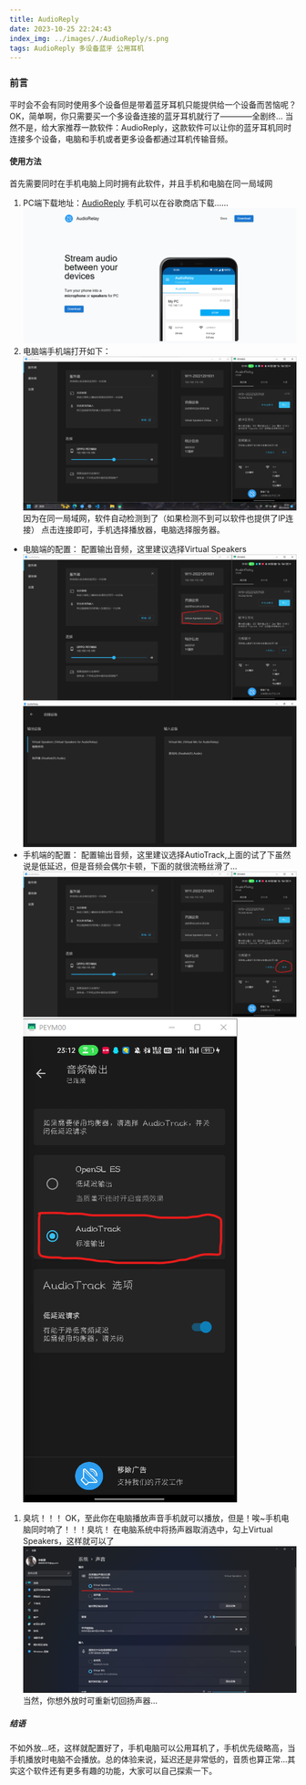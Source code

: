 ```yaml
---
title: AudioReply
date: 2023-10-25 22:24:43
index_img: ../images/./AudioReply/s.png
tags: AudioReply 多设备蓝牙 公用耳机
---
```

### 前言
平时会不会有同时使用多个设备但是带着蓝牙耳机只能提供给一个设备而苦恼呢？OK，简单啊，你只需要买一个多设备连接的蓝牙耳机就行了————全剧终...
当然不是，给大家推荐一款软件：AudioReply，这款软件可以让你的蓝牙耳机同时连接多个设备，电脑和手机或者更多设备都通过耳机传输音频。
#### 使用方法
首先需要同时在手机电脑上同时拥有此软件，并且手机和电脑在同一局域网
1. PC端下载地址：[AudioReply](https://audiorelay.net/)
   手机可以在谷歌商店下载......
   ![](../images/./AudioReply/s.png)
2. 电脑端手机端打开如下：
![](../images/./AudioReply/audio.png)
因为在同一局域网，软件自动检测到了（如果检测不到可以软件也提供了IP连接）
点击连接即可，手机选择播放器，电脑选择服务器。
* 电脑端的配置：
    配置输出音频，这里建议选择Virtual Speakers
    ![](../images/./AudioReply/a.png)
    ![](../images/./AudioReply/b.png)
* 手机端的配置：
    配置输出音频，这里建议选择AutioTrack,上面的试了下虽然说是低延迟，但是音频会偶尔卡顿，下面的就很流畅丝滑了...
    ![](../images/./AudioReply/t.png)
    ![](../images/./AudioReply/k.png)
1. 臭坑！！！
OK，至此你在电脑播放声音手机就可以播放，但是！唉~手机电脑同时响了！！！臭坑！
在电脑系统中将扬声器取消选中，勾上Virtual Speakers，这样就可以了
![](../images/./AudioReply/r.png)
当然，你想外放时可重新切回扬声器...
##### 结语
不如外放...呸，这样就配置好了，手机电脑可以公用耳机了，手机优先级略高，当手机播放时电脑不会播放。总的体验来说，延迟还是非常低的，音质也算正常...其实这个软件还有更多有趣的功能，大家可以自己探索一下。
```